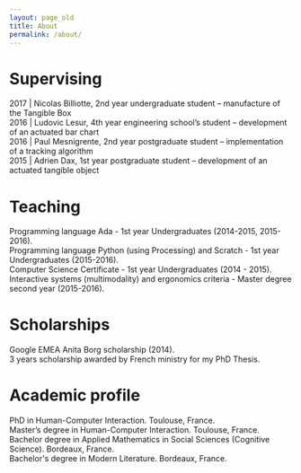 ```yaml
---
layout: page_old
title: About
permalink: /about/
---
```


# Supervising
2017 | Nicolas Billiotte, 2nd year undergraduate student – manufacture of the Tangible Box  
2016 | Ludovic Lesur, 4th year engineering school’s student – development of an actuated bar chart  
2016 | Paul Mesnigrente, 2nd year postgraduate student – implementation of a tracking algorithm  
2015 | Adrien Dax, 1st year postgraduate student – development of an actuated tangible object  


# Teaching
Programming language Ada - 1st year Undergraduates (2014-2015, 2015-2016).  
Programming language Python (using Processing) and Scratch - 1st year Undergraduates (2015-2016).  
Computer Science Certificate - 1st year Undergraduates (2014 - 2015).  
Interactive systems (multimodality) and ergonomics criteria  - Master degree second year (2015-2016).  

# Scholarships
Google EMEA Anita Borg scholarship (2014).  
3 years scholarship awarded by French ministry for my PhD Thesis.

# Academic profile  
PhD in Human-Computer Interaction. Toulouse, France.  
Master’s degree in Human-Computer Interaction. Toulouse, France.  
Bachelor degree in Applied Mathematics in Social Sciences (Cognitive Science). Bordeaux, France.  
Bachelor's degree in Modern Literature. Bordeaux, France.  
